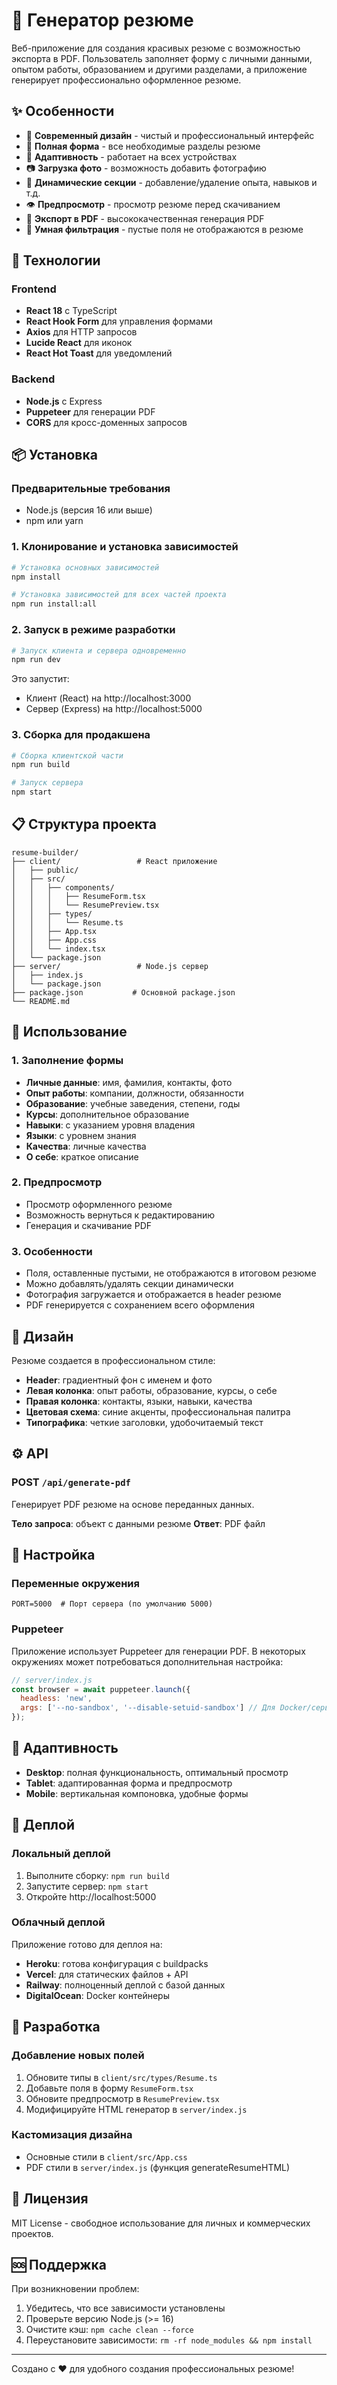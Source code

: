 # 📄 Генератор резюме

Веб-приложение для создания красивых резюме с возможностью экспорта в PDF. Пользователь заполняет форму с личными данными, опытом работы, образованием и другими разделами, а приложение генерирует профессионально оформленное резюме.

## ✨ Особенности

- 🎨 **Современный дизайн** - чистый и профессиональный интерфейс
- 📝 **Полная форма** - все необходимые разделы резюме
- 📱 **Адаптивность** - работает на всех устройствах
- 📷 **Загрузка фото** - возможность добавить фотографию
- 🔄 **Динамические секции** - добавление/удаление опыта, навыков и т.д.
- 👁️ **Предпросмотр** - просмотр резюме перед скачиванием
- 📄 **Экспорт в PDF** - высококачественная генерация PDF
- 🚫 **Умная фильтрация** - пустые поля не отображаются в резюме

## 🚀 Технологии

### Frontend
- **React 18** с TypeScript
- **React Hook Form** для управления формами
- **Axios** для HTTP запросов
- **Lucide React** для иконок
- **React Hot Toast** для уведомлений

### Backend
- **Node.js** с Express
- **Puppeteer** для генерации PDF
- **CORS** для кросс-доменных запросов

## 📦 Установка

### Предварительные требования
- Node.js (версия 16 или выше)
- npm или yarn

### 1. Клонирование и установка зависимостей

```bash
# Установка основных зависимостей
npm install

# Установка зависимостей для всех частей проекта
npm run install:all
```

### 2. Запуск в режиме разработки

```bash
# Запуск клиента и сервера одновременно
npm run dev
```

Это запустит:
- Клиент (React) на http://localhost:3000
- Сервер (Express) на http://localhost:5000

### 3. Сборка для продакшена

```bash
# Сборка клиентской части
npm run build

# Запуск сервера
npm start
```

## 📋 Структура проекта

```
resume-builder/
├── client/                 # React приложение
│   ├── public/
│   ├── src/
│   │   ├── components/
│   │   │   ├── ResumeForm.tsx
│   │   │   └── ResumePreview.tsx
│   │   ├── types/
│   │   │   └── Resume.ts
│   │   ├── App.tsx
│   │   ├── App.css
│   │   └── index.tsx
│   └── package.json
├── server/                 # Node.js сервер
│   ├── index.js
│   └── package.json
├── package.json           # Основной package.json
└── README.md
```

## 🎯 Использование

### 1. Заполнение формы
- **Личные данные**: имя, фамилия, контакты, фото
- **Опыт работы**: компании, должности, обязанности
- **Образование**: учебные заведения, степени, годы
- **Курсы**: дополнительное образование
- **Навыки**: с указанием уровня владения
- **Языки**: с уровнем знания
- **Качества**: личные качества
- **О себе**: краткое описание

### 2. Предпросмотр
- Просмотр оформленного резюме
- Возможность вернуться к редактированию
- Генерация и скачивание PDF

### 3. Особенности
- Поля, оставленные пустыми, не отображаются в итоговом резюме
- Можно добавлять/удалять секции динамически
- Фотография загружается и отображается в header резюме
- PDF генерируется с сохранением всего оформления

## 🎨 Дизайн

Резюме создается в профессиональном стиле:
- **Header**: градиентный фон с именем и фото
- **Левая колонка**: опыт работы, образование, курсы, о себе
- **Правая колонка**: контакты, языки, навыки, качества
- **Цветовая схема**: синие акценты, профессиональная палитра
- **Типографика**: четкие заголовки, удобочитаемый текст

## ⚙️ API

### POST `/api/generate-pdf`
Генерирует PDF резюме на основе переданных данных.

**Тело запроса**: объект с данными резюме
**Ответ**: PDF файл

## 🔧 Настройка

### Переменные окружения
```env
PORT=5000  # Порт сервера (по умолчанию 5000)
```

### Puppeteer
Приложение использует Puppeteer для генерации PDF. В некоторых окружениях может потребоваться дополнительная настройка:

```javascript
// server/index.js
const browser = await puppeteer.launch({
  headless: 'new',
  args: ['--no-sandbox', '--disable-setuid-sandbox'] // Для Docker/серверов
});
```

## 📱 Адаптивность

- **Desktop**: полная функциональность, оптимальный просмотр
- **Tablet**: адаптированная форма и предпросмотр
- **Mobile**: вертикальная компоновка, удобные формы

## 🚀 Деплой

### Локальный деплой
1. Выполните сборку: `npm run build`
2. Запустите сервер: `npm start`
3. Откройте http://localhost:5000

### Облачный деплой
Приложение готово для деплоя на:
- **Heroku**: готова конфигурация с buildpacks
- **Vercel**: для статических файлов + API
- **Railway**: полноценный деплой с базой данных
- **DigitalOcean**: Docker контейнеры

## 🤝 Разработка

### Добавление новых полей
1. Обновите типы в `client/src/types/Resume.ts`
2. Добавьте поля в форму `ResumeForm.tsx`
3. Обновите предпросмотр в `ResumePreview.tsx`
4. Модифицируйте HTML генератор в `server/index.js`

### Кастомизация дизайна
- Основные стили в `client/src/App.css`
- PDF стили в `server/index.js` (функция generateResumeHTML)

## 📄 Лицензия

MIT License - свободное использование для личных и коммерческих проектов.

## 🆘 Поддержка

При возникновении проблем:
1. Убедитесь, что все зависимости установлены
2. Проверьте версию Node.js (>= 16)
3. Очистите кэш: `npm cache clean --force`
4. Переустановите зависимости: `rm -rf node_modules && npm install`

---

Создано с ❤️ для удобного создания профессиональных резюме! 